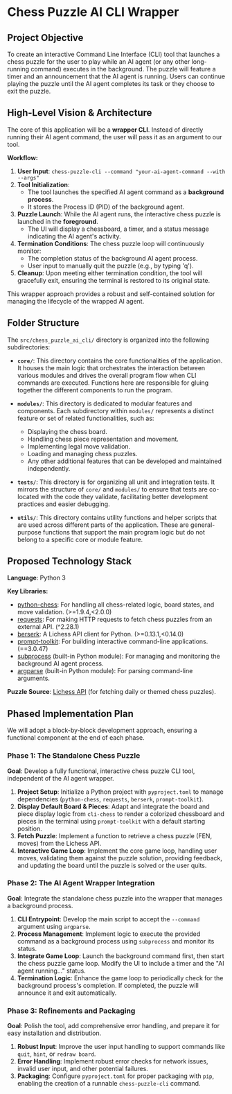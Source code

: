 # Chess Puzzle AI CLI Wrapper

## Project Objective

To create an interactive Command Line Interface (CLI) tool that launches a chess puzzle for the user to play while an AI agent (or any other long-running command) executes in the background. The puzzle will feature a timer and an announcement that the AI agent is running. Users can continue playing the puzzle until the AI agent completes its task or they choose to exit the puzzle.

## High-Level Vision & Architecture

The core of this application will be a **wrapper CLI**. Instead of directly running their AI agent command, the user will pass it as an argument to our tool.

**Workflow:**

1.  **User Input**: `chess-puzzle-cli --command "your-ai-agent-command --with --args"`
2.  **Tool Initialization**:
    *   The tool launches the specified AI agent command as a **background process**.
    *   It stores the Process ID (PID) of the background agent.
3.  **Puzzle Launch**: While the AI agent runs, the interactive chess puzzle is launched in the **foreground**.
    *   The UI will display a chessboard, a timer, and a status message indicating the AI agent's activity.
4.  **Termination Conditions**: The chess puzzle loop will continuously monitor:
    *   The completion status of the background AI agent process.
    *   User input to manually quit the puzzle (e.g., by typing 'q').
5.  **Cleanup**: Upon meeting either termination condition, the tool will gracefully exit, ensuring the terminal is restored to its original state.

This wrapper approach provides a robust and self-contained solution for managing the lifecycle of the wrapped AI agent.

## Folder Structure

The `src/chess_puzzle_ai_cli/` directory is organized into the following subdirectories:

*   **`core/`**: This directory contains the core functionalities of the application. It houses the main logic that orchestrates the interaction between various modules and drives the overall program flow when CLI commands are executed. Functions here are responsible for gluing together the different components to run the program.

*   **`modules/`**: This directory is dedicated to modular features and components. Each subdirectory within `modules/` represents a distinct feature or set of related functionalities, such as:
    *   Displaying the chess board.
    *   Handling chess piece representation and movement.
    *   Implementing legal move validation.
    *   Loading and managing chess puzzles.
    *   Any other additional features that can be developed and maintained independently.

*   **`tests/`**: This directory is for organizing all unit and integration tests. It mirrors the structure of `core/` and `modules/` to ensure that tests are co-located with the code they validate, facilitating better development practices and easier debugging.

*   **`utils/`**: This directory contains utility functions and helper scripts that are used across different parts of the application. These are general-purpose functions that support the main program logic but do not belong to a specific core or module feature.

## Proposed Technology Stack

**Language**: Python 3

**Key Libraries:**

*   [python-chess](https://github.com/niklasf/python-chess): For handling all chess-related logic, board states, and move validation. (>=1.9.4,<2.0.0)
*   [requests](https://github.com/psf/requests): For making HTTP requests to fetch chess puzzles from an external API. (^2.28.1)
*   [berserk](https://github.com/lichess-org/berserk): A Lichess API client for Python. (>=0.13.1,<0.14.0)
*   [prompt-toolkit](https://github.com/prompt-toolkit/python-prompt-toolkit): For building interactive command-line applications. (==3.0.47)
*   [subprocess](https://docs.python.org/3/library/subprocess.html) (built-in Python module): For managing and monitoring the background AI agent process.
*   [argparse](https://docs.python.org/3/library/argparse.html) (built-in Python module): For parsing command-line arguments.

**Puzzle Source**: [Lichess API](https://lichess.org/api) (for fetching daily or themed chess puzzles).

## Phased Implementation Plan

We will adopt a block-by-block development approach, ensuring a functional component at the end of each phase.

### Phase 1: The Standalone Chess Puzzle
**Goal**: Develop a fully functional, interactive chess puzzle CLI tool, independent of the AI agent wrapper.

1.  **Project Setup**: Initialize a Python project with `pyproject.toml` to manage dependencies (`python-chess`, `requests`, `berserk`, `prompt-toolkit`).
2.  **Display Default Board & Pieces**: Adapt and integrate the board and piece display logic from `cli-chess` to render a colorized chessboard and pieces in the terminal using `prompt-toolkit` with a default starting position.
3.  **Fetch Puzzle**: Implement a function to retrieve a chess puzzle (FEN, moves) from the Lichess API.
4.  **Interactive Game Loop**: Implement the core game loop, handling user moves, validating them against the puzzle solution, providing feedback, and updating the board until the puzzle is solved or the user quits.

### Phase 2: The AI Agent Wrapper Integration
**Goal**: Integrate the standalone chess puzzle into the wrapper that manages a background process.

1.  **CLI Entrypoint**: Develop the main script to accept the `--command` argument using `argparse`.
2.  **Process Management**: Implement logic to execute the provided command as a background process using `subprocess` and monitor its status.
3.  **Integrate Game Loop**: Launch the background command first, then start the chess puzzle game loop. Modify the UI to include a timer and the "AI agent running..." status.
4.  **Termination Logic**: Enhance the game loop to periodically check for the background process's completion. If completed, the puzzle will announce it and exit automatically.

### Phase 3: Refinements and Packaging
**Goal**: Polish the tool, add comprehensive error handling, and prepare it for easy installation and distribution.

1.  **Robust Input**: Improve the user input handling to support commands like `quit`, `hint`, or `redraw board`.
2.  **Error Handling**: Implement robust error checks for network issues, invalid user input, and other potential failures.
3.  **Packaging**: Configure `pyproject.toml` for proper packaging with `pip`, enabling the creation of a runnable `chess-puzzle-cli` command.